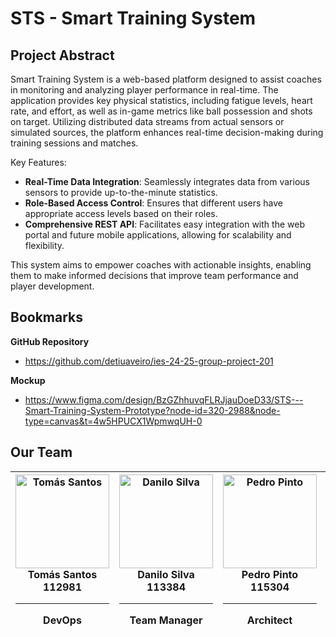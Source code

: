 
# STS - Smart Training System



## Project Abstract

Smart Training System is a web-based platform designed to assist coaches in monitoring and analyzing player performance in real-time. The application provides key physical statistics, including fatigue levels, heart rate, and effort, as well as in-game metrics like ball possession and shots on target. Utilizing distributed data streams from actual sensors or simulated sources, the platform enhances real-time decision-making during training sessions and matches.

Key Features:

- **Real-Time Data Integration**: Seamlessly integrates data from various sensors to provide up-to-the-minute statistics.
- **Role-Based Access Control**: Ensures that different users have appropriate access levels based on their roles.
- **Comprehensive REST API**: Facilitates easy integration with the web portal and future mobile applications, allowing for scalability and flexibility.

This system aims to empower coaches with actionable insights, enabling them to make informed decisions that improve team performance and player development.

## Bookmarks

**GitHub Repository**

- https://github.com/detiuaveiro/ies-24-25-group-project-201

**Mockup**

- https://www.figma.com/design/BzGZhhuvqFLRJjauDoeD33/STS---Smart-Training-System-Prototype?node-id=320-2988&node-type=canvas&t=4w5HPUCX1WpmwqUH-0



## Our Team 

| <div align="center"><a href="https://github.com/tomasf18"><img src="https://avatars.githubusercontent.com/u/122024767?v=4" width="150px;" alt="Tomás Santos"/></a><br/><strong>Tomás Santos</strong><br/>112981<br/><hr/>DevOps</div> | <div align="center"><a href="https://github.com/DaniloMicael"><img src="https://avatars.githubusercontent.com/u/115811245?v=4" width="150px;" alt="Danilo Silva"/></a><br/><strong>Danilo Silva</strong><br/>113384<br/><hr/>Team Manager</div> | <div align="center"><a href="https://github.com/pedropintoo"><img src="https://avatars.githubusercontent.com/u/120741472?v=4" width="150px;" alt="Pedro Pinto"/></a><br/><strong>Pedro Pinto</strong><br/>115304<br/><hr/>Architect</div> | <div align="center"><a href="https://github.com/jpapinto"><img src="https://avatars.githubusercontent.com/u/81636006?v=4" width="150px;" alt="João Pinto"/></a><br/><strong>João Pinto</strong><br/>104384<br/><hr/>Product Owner</div> |
| --- | --- | --- | --- |